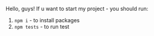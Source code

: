 Hello, guys!
If u want to start my project - you should run:
1. `npm i` - to install packages
2. `npm tests` - to run test